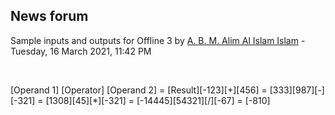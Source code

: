 <h2>News forum</h2><a href="https://moodle.cse.buet.ac.bd/user/view.php?id=34&course=570"></a>
Sample inputs and outputs for Offline 3
by <a href="https://moodle.cse.buet.ac.bd/user/view.php?id=34&course=570">A. B. M. Alim Al Islam Islam</a> - Tuesday, 16 March 2021, 11:42 PM


 

[Operand 1] [Operator] [Operand 2] = [Result][-123][+][456] = [333][987][-][-321] = [1308][45][*][-321] = [-14445][54321][/][-67] = [-810]






